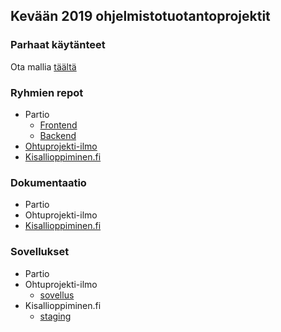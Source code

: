 ## Kevään 2019 ohjelmistotuotantoprojektit

### Parhaat käytänteet

Ota mallia [täältä](https://github.com/ohtu-ohjaajat/OhTuHistory/blob/master/reference.md)

### Ryhmien repot

- Partio
  - [Frontend](https://github.com/partio-scout/tosu-frontend)
  - [Backend](https://github.com/partio-scout/tosu-backend-node)
- [Ohtuprojekti-ilmo](https://github.com/ohtuprojekti-ilmo)
- [Kisallioppiminen.fi](https://github.com/Matikkaprojekti)

### Dokumentaatio

- Partio
- Ohtuprojekti-ilmo
- [Kisallioppiminen.fi](https://docs.google.com/spreadsheets/d/e/2PACX-1vRPtzcQTtghurkIFXZ38BT5HgzWY6mAbIIx0y8FKe3SPWxwXvilJqsDdFW4aE9DMEN7EuQZhJhZ7NPl/pubhtml)

### Sovellukset

- Partio
- Ohtuprojekti-ilmo
  - [sovellus](https://studies.cs.helsinki.fi/projekti/)
- Kisallioppiminen.fi
  - [staging](https://matikkaprojekti.github.io/kisallioppiminen-staging/)
